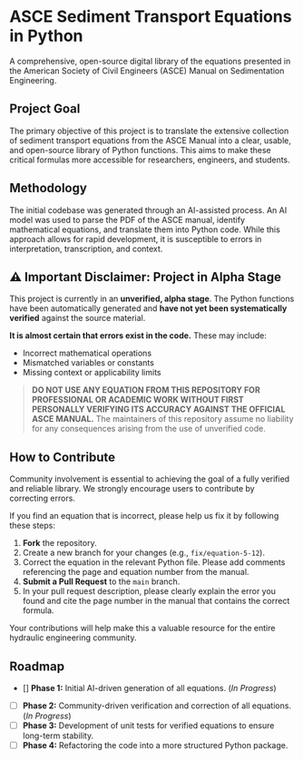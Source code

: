 # ASCE Sediment Transport Equations in Python

A comprehensive, open-source digital library of the equations presented in the American Society of Civil Engineers (ASCE) Manual on Sedimentation Engineering.

## Project Goal

The primary objective of this project is to translate the extensive collection of sediment transport equations from the ASCE Manual into a clear, usable, and open-source library of Python functions. This aims to make these critical formulas more accessible for researchers, engineers, and students.

## Methodology

The initial codebase was generated through an AI-assisted process. An AI model was used to parse the PDF of the ASCE manual, identify mathematical equations, and translate them into Python code. While this approach allows for rapid development, it is susceptible to errors in interpretation, transcription, and context.

## ⚠️ Important Disclaimer: Project in Alpha Stage

This project is currently in an **unverified, alpha stage**. The Python functions have been automatically generated and **have not yet been systematically verified** against the source material.

**It is almost certain that errors exist in the code.** These may include:
* Incorrect mathematical operations
* Mismatched variables or constants
* Missing context or applicability limits

> **DO NOT USE ANY EQUATION FROM THIS REPOSITORY FOR PROFESSIONAL OR ACADEMIC WORK WITHOUT FIRST PERSONALLY VERIFYING ITS ACCURACY AGAINST THE OFFICIAL ASCE MANUAL.** The maintainers of this repository assume no liability for any consequences arising from the use of unverified code.

## How to Contribute

Community involvement is essential to achieving the goal of a fully verified and reliable library. We strongly encourage users to contribute by correcting errors.

If you find an equation that is incorrect, please help us fix it by following these steps:
1.  **Fork** the repository.
2.  Create a new branch for your changes (e.g., `fix/equation-5-12`).
3.  Correct the equation in the relevant Python file. Please add comments referencing the page and equation number from the manual.
4.  **Submit a Pull Request** to the `main` branch.
5.  In your pull request description, please clearly explain the error you found and cite the page number in the manual that contains the correct formula.

Your contributions will help make this a valuable resource for the entire hydraulic engineering community.

## Roadmap
* [] **Phase 1:** Initial AI-driven generation of all equations. (*In Progress*)
* [ ] **Phase 2:** Community-driven verification and correction of all equations. (*In Progress*)
* [ ] **Phase 3:** Development of unit tests for verified equations to ensure long-term stability.
* [ ] **Phase 4:** Refactoring the code into a more structured Python package.